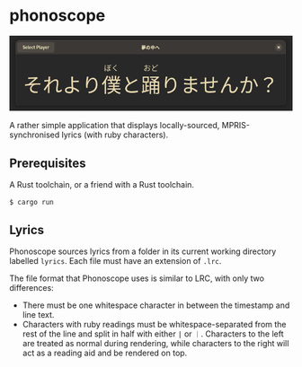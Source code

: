 # phonoscope
![Showcase](showcase.png)

A rather simple application that displays locally-sourced, MPRIS-synchronised lyrics (with ruby characters).

## Prerequisites
A Rust toolchain, or a friend with a Rust toolchain.

```
$ cargo run
```

## Lyrics
Phonoscope sources lyrics from a folder in its current working directory labelled `lyrics`. Each file must have an extension of `.lrc`.

The file format that Phonoscope uses is similar to LRC, with only two differences:
- There must be one whitespace character in between the timestamp and line text.
- Characters with ruby readings must be whitespace-separated from the rest of the line and split in half with either `|` or `｜`. Characters to the left are treated as normal during rendering, while characters to the right will act as a reading aid and be rendered on top.
